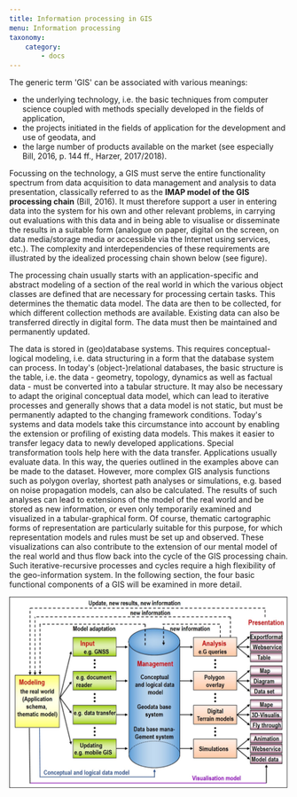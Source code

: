```yaml
---
title: Information processing in GIS
menu: Information processing
taxonomy:
    category:
        - docs
---
```

The generic term 'GIS' can be associated with various meanings:
- the underlying technology, i.e. the basic techniques from computer science coupled with methods specially developed in the fields of application,
- the projects initiated in the fields of application for the development and use of geodata, and
- the large number of products available on the market (see especially Bill, 2016, p. 144 ff., Harzer, 2017/2018).

Focussing on the technology, a GIS must serve the entire functionality spectrum from data acquisition to data management and analysis to data presentation, classically referred to as the **IMAP model of the GIS processing chain** (Bill, 2016). It must therefore support a user in entering data into the system for his own and other relevant problems, in carrying out evaluations with this data and in being able to visualise or disseminate the results in a suitable form (analogue on paper, digital on the screen, on data media/storage media or accessible via the Internet using services, etc.). The complexity and interdependencies of these requirements are illustrated by the idealized processing chain shown below (see figure).

The processing chain usually starts with an application-specific and abstract modeling of a section of the real world in which the various object classes are defined that are necessary for processing certain tasks. This determines the thematic data model. The data are then to be collected, for which different collection methods are available. Existing data can also be transferred directly in digital form. The data must then be maintained and permanently updated.

The data is stored in (geo)database systems. This requires conceptual-logical modeling, i.e. data structuring in a form that the database system can process. In today's (object-)relational databases, the basic structure is the table, i.e. the data - geometry, topology, dynamics as well as factual data - must be converted into a tabular structure. It may also be necessary to adapt the original conceptual data model, which can lead to iterative processes and generally shows that a data model is not static, but must be permanently adapted to the changing framework conditions. Today's systems and data models take this circumstance into account by enabling the extension or profiling of existing data models. This makes it easier to transfer legacy data to newly developed applications. Special transformation tools help here with the data transfer.
Applications usually evaluate data. In this way, the queries outlined in the examples above can be made to the dataset. However, more complex GIS analysis functions such as polygon overlay, shortest path analyses or simulations, e.g. based on noise propagation models, can also be calculated. The results of such analyses can lead to extensions of the model of the real world and be stored as new information, or even only temporarily examined and visualized in a tabular-graphical form. Of course, thematic cartographic forms of representation are particularly suitable for this purpose, for which representation models and rules must be set up and observed. These visualizations can also contribute to the extension of our mental model of the real world and thus flow back into the cycle of the GIS processing chain.
Such iterative-recursive processes and cycles require a high flexibility of the geo-information system. In the following section, the four basic functional components of a GIS will be examined in more detail.


![The IMAP processing chain](gis16-en.jpg?classes=caption "The IMAP processing chain in a GIS")
